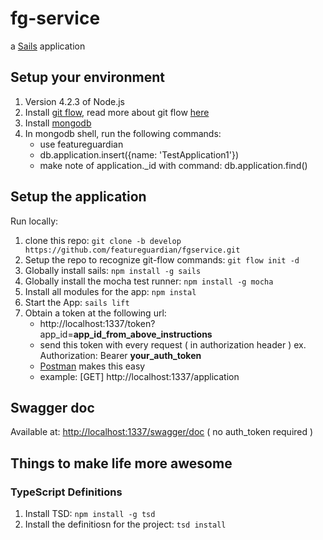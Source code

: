 # fg-service

a [Sails](http://sailsjs.org) application

## Setup your environment
1. Version 4.2.3 of Node.js
1. Install [git flow](https://github.com/nvie/gitflow/wiki/Installation), read more about git flow [here](https://github.com/nvie/gitflow)
1. Install [mongodb](https://docs.mongodb.org/v3.0/installation/)
1. In mongodb shell, run the following commands:
	* use featureguardian
	* db.application.insert({name: 'TestApplication1'})
	* make note of application._id with command: db.application.find()

## Setup the application

Run locally:

1. clone this repo: `git clone -b develop https://github.com/featureguardian/fgservice.git`
2. Setup the repo to recognize git-flow commands: `git flow init -d`
1. Globally install sails: `npm install -g sails`
1. Globally install the mocha test runner: `npm install -g mocha`
1. Install all modules for the app: `npm instal`
1. Start the App: `sails lift`
1. Obtain a token at the following url:
	* http://localhost:1337/token?app_id=**app_id_from_above_instructions**
	* send this token with every request ( in authorization header ) ex. Authorization: Bearer **your_auth_token**
	 * [Postman](https://www.getpostman.com/) makes this easy
	 * example: [GET] http://localhost:1337/application


## Swagger doc

Available at: [http://localhost:1337/swagger/doc](http://localhost:1337/swagger/doc)  ( no auth_token required )

## Things to make life more awesome


### TypeScript Definitions
1. Install TSD: `npm install -g tsd`
1. Install the definitiosn for the project: `tsd install`
